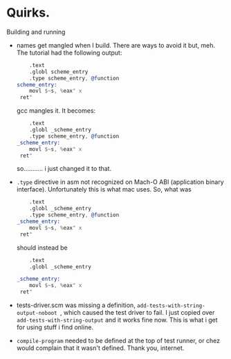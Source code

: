 # Quirks.

Building and running

* names get mangled when I build. There are ways to avoid it but, meh. The tutorial had the following output:

    ```asm
        .text
        .globl scheme_entry
        .type scheme_entry, @function
    scheme_entry:
        movl $~s, %eax" x
     ret"
    ```
    gcc mangles it. It becomes:

    ```asm
        .text
        .globl _scheme_entry
        .type scheme_entry, @function
    _scheme_entry:
        movl $~s, %eax" x
     ret"
    ```

    so........... i just changed it to that.

* `.type` directive in asm not recognized on Mach-O ABI (application binary interface).
    Unfortunately this is what mac uses. So, what was

    ```asm
        .text
        .globl _scheme_entry
        .type scheme_entry, @function
    _scheme_entry:
        movl $~s, %eax" x
     ret"
    ```
    should instead be
    ```asm
        .text
        .globl _scheme_entry

    _scheme_entry:
        movl $~s, %eax" x
     ret"
    ```
* tests-driver.scm was missing a definition, `add-tests-with-string-output-noboot `, which caused
    the test driver to fail. I just copied over `add-tests-with-string-output` and it works fine
    now. This is what i get for using stuff i find online.
* `compile-program` needed to be defined at the top of test runner, or chez would complain that it
    wasn't defined. Thank you, internet.

